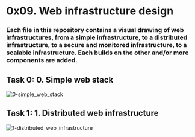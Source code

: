 # 0x09. Web infrastructure design



### Each file in this repository contains a visual drawing of web infrastructures, from a simple infrastructure, to a distributed infrastructure, to a secure and monitored infrastructure, to a scalable infrastructure. Each builds on the other and/or more components are added.

## Task 0: 0. Simple web stack

![0-simple_web_stack](https://user-images.githubusercontent.com/98347450/179424978-1b9fab55-3905-4acb-a297-749c5de637cd.png)

## Task 1: 1. Distributed web infrastructure

![1-distributed_web_infrastructure](https://user-images.githubusercontent.com/98347450/179435416-26a15b95-13f7-4a22-8e2b-625e70773685.png)
